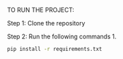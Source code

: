 TO RUN THE PROJECT:

Step 1:  Clone the repository

Step 2: Run the following commands 
1.
```bash 
pip install -r requirements.txt
```